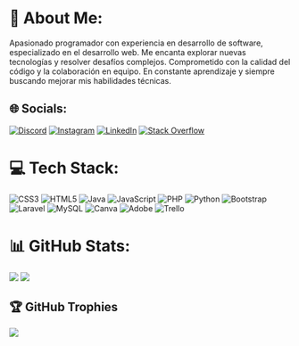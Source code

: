 # 💫 About Me:
Apasionado programador con experiencia en desarrollo de software, especializado en el desarrollo web. Me encanta explorar nuevas tecnologías y resolver desafíos complejos. Comprometido con la calidad del código y la colaboración en equipo. En constante aprendizaje y siempre buscando mejorar mis habilidades técnicas.


## 🌐 Socials:
[![Discord](https://img.shields.io/badge/Discord-%237289DA.svg?logo=discord&logoColor=white)](https://discord.gg/Matteuz) [![Instagram](https://img.shields.io/badge/Instagram-%23E4405F.svg?logo=Instagram&logoColor=white)](https://instagram.com/matteuz_n) [![LinkedIn](https://img.shields.io/badge/LinkedIn-%230077B5.svg?logo=linkedin&logoColor=white)](https://linkedin.com/in/nunes-araujo-ivan-mateus) [![Stack Overflow](https://img.shields.io/badge/-Stackoverflow-FE7A16?logo=stack-overflow&logoColor=white)](https://stackoverflow.com/users/Mattteuz) 

# 💻 Tech Stack:
![CSS3](https://img.shields.io/badge/css3-%231572B6.svg?style=for-the-badge&logo=css3&logoColor=white) ![HTML5](https://img.shields.io/badge/html5-%23E34F26.svg?style=for-the-badge&logo=html5&logoColor=white) ![Java](https://img.shields.io/badge/java-%23ED8B00.svg?style=for-the-badge&logo=openjdk&logoColor=white) ![JavaScript](https://img.shields.io/badge/javascript-%23323330.svg?style=for-the-badge&logo=javascript&logoColor=%23F7DF1E) ![PHP](https://img.shields.io/badge/php-%23777BB4.svg?style=for-the-badge&logo=php&logoColor=white) ![Python](https://img.shields.io/badge/python-3670A0?style=for-the-badge&logo=python&logoColor=ffdd54) ![Bootstrap](https://img.shields.io/badge/bootstrap-%238511FA.svg?style=for-the-badge&logo=bootstrap&logoColor=white) ![Laravel](https://img.shields.io/badge/laravel-%23FF2D20.svg?style=for-the-badge&logo=laravel&logoColor=white) ![MySQL](https://img.shields.io/badge/mysql-%2300000f.svg?style=for-the-badge&logo=mysql&logoColor=white) ![Canva](https://img.shields.io/badge/Canva-%2300C4CC.svg?style=for-the-badge&logo=Canva&logoColor=white) ![Adobe](https://img.shields.io/badge/adobe-%23FF0000.svg?style=for-the-badge&logo=adobe&logoColor=white) ![Trello](https://img.shields.io/badge/Trello-%23026AA7.svg?style=for-the-badge&logo=Trello&logoColor=white)
# 📊 GitHub Stats:
![](https://github-readme-streak-stats.herokuapp.com/?user=MateusNunesAraujo&theme=tokyonight&hide_border=false)
![](https://github-readme-stats.vercel.app/api/top-langs/?username=MateusNunesAraujo&theme=tokyonight&hide_border=false&include_all_commits=false&count_private=false&layout=compact)

## 🏆 GitHub Trophies
![](https://github-profile-trophy.vercel.app/?username=MateusNunesAraujo&theme=tokyonight&no-frame=false&no-bg=true&margin-w=4)


